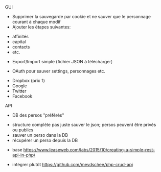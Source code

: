GUI

- Supprimer la sauvegarde par cookie et ne sauver que le personnage courant à chaque modif
- Ajouter les étapes suivantes:

* affinités
* capital
* contacts
* etc.

- Export/Import simple (fichier JSON à télécharger)

- OAuth pour sauver settings, personnages etc.
* Dropbox (prio 1)
* Google
* Twitter
* Facebook

API

- DB des persos "préférés"
* structure complète pas juste sauver le json; persos peuvent être privés ou publics
* sauver un perso dans la DB
* récupérer un perso depuis la DB

- base 
https://www.leaseweb.com/labs/2015/10/creating-a-simple-rest-api-in-php/

- intégrer plutôt 
https://github.com/mevdschee/php-crud-api

